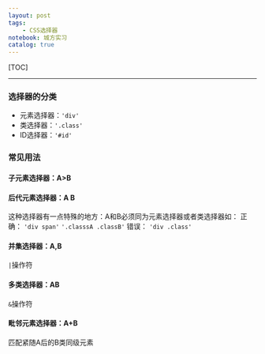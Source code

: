 ```yaml
---
layout: post
tags: 
    - CSS选择器
notebook: 城方实习
catalog: true
---
```


[TOC]

---
### 选择器的分类
- 元素选择器：`'div'`
- 类选择器：`'.class'`
- ID选择器：`'#id'`

### 常见用法
#### 子元素选择器：A>B
#### 后代元素选择器：A B
这种选择器有一点特殊的地方：A和B必须同为元素选择器或者类选择器如：
正确：
`'div span'`
`'.classsA .classB'`
错误：
`'div .class'`
#### 并集选择器：A,B
`|`操作符
#### 多类选择器：AB
`&`操作符
#### 毗邻元素选择器：A+B
匹配紧随A后的B类同级元素